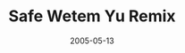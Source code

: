 ---
layout: cassette
title: "Safe Wetem Yu Remix"
date: 2005-05-13
publish: 2015-05-13
category: Single
tags: [hoobz, sheila_wills]
artist: "Hoobz"
description: "Safe Wetem Yu Remix<br>ft. Sheila Wills"
artwork: "0BwOVcFj5qu4TSUdPN3VjcmgyMFk"
cassette: "0BwOVcFj5qu4TVV9Mb0ZvaTViQVE"
socialmedia: ""
download: ""
side-a: "'hoobz_-_safe_wetem_yu_remix'"
side-b: "'hoobz_-_safe_wetem_yu_remix'"
icon: '<i class="demo-icon icon-cassette"></i>'
---